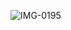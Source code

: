 
![IMG-0195](https://user-images.githubusercontent.com/43926105/89133082-9dc36500-d536-11ea-8981-93e4adad6275.JPG)
